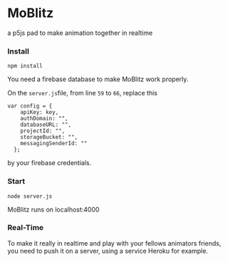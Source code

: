 # MoBlitz
a p5js pad to make animation together in realtime

### Install
`npm install`

You need a firebase database to make MoBlitz work properly.

On the `server.js`file, from line `59` to `66`,
replace this
```
var config = {
    apiKey: key,
    authDomain: "",
    databaseURL: "",
    projectId: "",
    storageBucket: "",
    messagingSenderId: ""
  };
```
by your firebase credentials.

### Start

`node server.js`

MoBlitz runs on localhost:4000



### Real-Time

To make it really in realtime and play with your fellows animators friends, you need to push it on a server, using a service Heroku for example.
